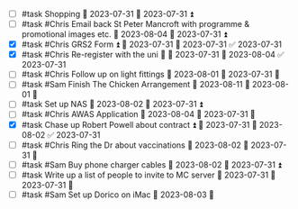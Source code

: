 - [ ] #task Shopping 📅 2023-07-31 🛫 2023-07-31 ⏫ 
- [ ] #task #Chris Email back St Peter Mancroft with programme & promotional images etc. 📅 2023-08-04 🛫 2023-07-31 ⏫ 
- [x] #task #Chris GRS2 Form ⏫ 🛫 2023-07-31 📅 2023-07-31 ✅ 2023-07-31
- [x] #task #Chris Re-register with the uni 🔼 🛫 2023-07-31 📅 2023-08-04 ✅ 2023-07-31
- [ ] #task #Chris Follow up on light fittings 📅 2023-08-01 🛫 2023-07-31 🔼 
- [ ] #task #Sam Finish The Chicken Arrangement 📅 2023-08-11 🛫 2023-08-01 🔼 
- [ ] #task Set up NAS 📅 2023-08-02 🛫 2023-07-31 ⏫ 
- [ ] #task #Chris AWAS Application 📅 2023-08-04 🛫 2023-07-31 🔼 
- [x] #task Chase up Robert Powell about contract ⏫ 🛫 2023-07-31 📅 2023-08-02 ✅ 2023-07-31
- [ ] #task #Chris Ring the Dr about vaccinations 📅 2023-08-02 🛫 2023-07-31 🔼 
- [ ] #task #Sam Buy phone charger cables 📅 2023-08-02 🛫 2023-07-31 ⏫ 
- [ ] #task Write up a list of people to invite to MC server 📅 2023-07-31 🛫 2023-07-31 🔽
- [ ] #task #Sam Set up Dorico on iMac 🛫 2023-08-03 🔼 
